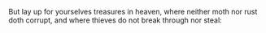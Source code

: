 But lay up for yourselves treasures in heaven, where neither moth nor rust doth corrupt, and where thieves do not break through nor steal:
